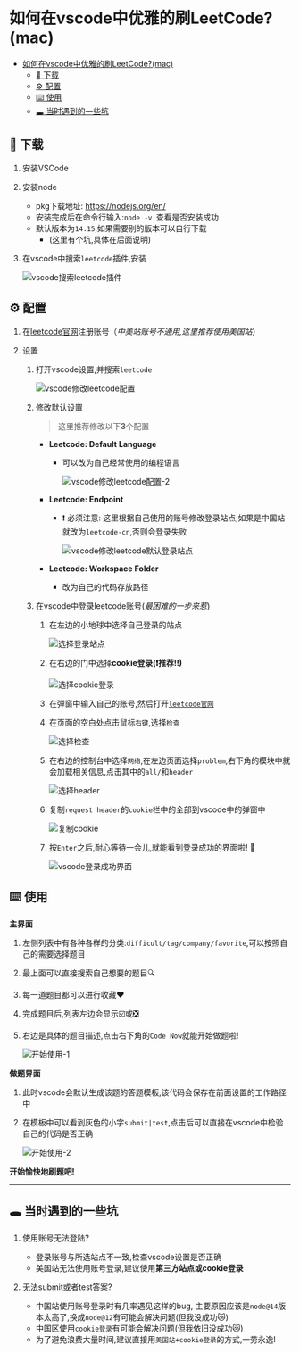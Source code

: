 # 如何在vscode中优雅的刷LeetCode?(mac)

- [如何在vscode中优雅的刷LeetCode?(mac)](#如何在vscode中优雅的刷leetcodemac)
  - [:link: 下载](#link-下载)
  - [:gear: 配置](#gear-配置)
  - [:keyboard: 使用](#keyboard-使用)
  - [:hole: 当时遇到的一些坑](#hole-当时遇到的一些坑)

## :link: 下载

1. 安装VSCode

2. 安装node

   - pkg下载地址: https://nodejs.org/en/ 
   - 安装完成后在命令行输入:`node -v `查看是否安装成功
   - 默认版本为`14.15`,如果需要别的版本可以自行下载
     - (这里有个坑,具体在后面说明)

3. 在vscode中搜索`leetcode`插件,安装

   ![vscode搜索leetcode插件](./pic/vscode搜索leetcode插件.png)

## :gear: 配置

1. 在[leetcode官网](https://leetcode.com/)注册账号（*中美站账号不通用,这里推荐使用美国站*）

2. 设置

   1. 打开vscode设置,并搜索`leetcode`

      ![vscode修改leetcode配置](./pic/vscode修改leetcode配置.png)
   
   2. 修改默认设置
      
      > 这里推荐修改以下**3**个配置

      - **Leetcode: Default Language** 
        
        - 可以改为自己经常使用的编程语言
  
            ![vscode修改leetcode配置-2](./pic/vscode修改leetcode配置-2.png)

      - **Leetcode: Endpoint**
        
        - :heavy_exclamation_mark: 必须注意: 这里根据自己使用的账号修改登录站点,如果是中国站就改为`leetcode-cn`,否则会登录失败
  
            ![vscode修改leetcode默认登录站点](./pic/vscode修改leetcode默认登录站点.png)

      - **Leetcode: Workspace Folder**
        - 改为自己的代码存放路径
      
   3. 在vscode中登录leetcode账号(*最困难的一步来惹*)
      
      1. 在左边的小地球中选择自己登录的站点
         
         ![选择登录站点](./pic/登陆账号-1.jpg)

      2. 在右边的门中选择**cookie登录(:heavy_exclamation_mark:推荐!!)**
         
         ![选择cookie登录](./pic/登陆账号-2.jpg)

      3. 在弹窗中输入自己的账号,然后打开[`leetcode官网`](https://leetcode.com/)
      4. 在页面的空白处点击鼠标`右键`,选择`检查`
         
         ![选择检查](./pic/选择检查.jpg)

      5. 在右边的控制台中选择`网络`,在左边页面选择`problem`,右下角的模块中就会加载相关信息,点击其中的`all/`和`header`
         
         ![选择header](./pic/选择header.jpg)

      6. 复制`request header`的`cookie`栏中的全部到vscode中的弹窗中
         
         ![复制cookie](./pic/复制cookie.jpg) 

      7. 按`Enter`之后,耐心等待一会儿,就能看到登录成功的界面啦! :tada:
         
         ![vscode登录成功界面](./pic/vscode登录成功界面.png)


## :keyboard: 使用

**主界面**

1. 左侧列表中有各种各样的分类:`difficult/tag/company/favorite`,可以按照自己的需要选择题目
2. 最上面可以直接搜索自己想要的题目:mag:
3. 每一道题目都可以进行收藏:heart:
4. 完成题目后,列表左边会显示:ballot_box_with_check:或:negative_squared_cross_mark:
5. 右边是具体的题目描述,点击右下角的`Code Now`就能开始做题啦!
   
   ![开始使用-1](./pic/开始使用-1.jpg)
   
**做题界面**

1. 此时vscode会默认生成该题的答题模板,该代码会保存在前面设置的工作路径中
2. 在模板中可以看到灰色的小字`submit|test`,点击后可以直接在vscode中检验自己的代码是否正确
   
   ![开始使用-2](./pic/开始使用-2.jpg)


**开始愉快地刷题吧!**

---

## :hole: 当时遇到的一些坑

1. 使用账号无法登陆?
  
   - 登录账号与所选站点不一致,检查vscode设置是否正确 
   - 美国站无法使用账号登录,建议使用**第三方站点或cookie登录** 

2. 无法submit或者test答案?
   
   - 中国站使用账号登录时有几率遇见这样的bug, 主要原因应该是`node@14`版本太高了,换成`node@12`有可能会解决问题(但我没成功😿)
   - 中国区使用`cookie登录`有可能会解决问题(但我依旧没成功😿)
   - 为了避免浪费大量时间,建议直接用`美国站+cookie登录`的方式,一劳永逸!